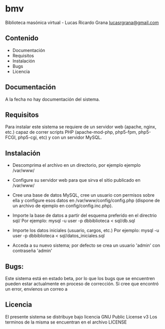 bmv
===
Biblioteca masónica virtual - 
Lucas Ricardo Grana
<lucasrgrana@gmail.com>

Contenido
----------
* Documentación
* Requisitos
* Instalación
* Bugs
* Licencia


Documentación
--------------
A la fecha no hay documentación del sistema.

Requisitos
------------

Para instalar este sistema se requiere de un servidor web (apache, nginx, etc.)
capaz de correr scripts PHP (apache-mod-php, php5-fpm, php5-FCGI, php5-cgi, etc)
y con un servidor MySQL.


Instalación
------------

* Descomprima el archivo en un directorio, por ejemplo ejemplo /var/www/

* Configure su servidor web para que sirva el sitio publicado en /var/www/

* Cree una base de datos MySQL, cree un usuario con permisos sobre ella y configure
  esos datos en /var/www/config/config.php (dispone de un archivo de ejemplo en
  config/config.inc.php).

* Importe la base de datos a partir del esquema preferido en el directrio sql/
  Por ejemplo:
	mysql -u user -p dbbiblioteca < sql/db.sql

* Importe los datos iniciales (usuario, cargos, etc.)
  Por ejemplo:
	mysql -u user -p dbbiblioteca < sql/datos_iniciales.sql

* Acceda a su nuevo sistema; por defecto se crea un usuario 'admin' con contraseña 'admin'


Bugs:
-----

Este sistema está en estado beta, por lo que los bugs que se encuentren pueden estar
actualmente en proceso de corrección.
Si cree que encontró un error, envíenos un correo a <lrgrana at gmail.com>


Licencia
---------

El presente sistema se distribuye bajo licencia GNU Public License v3
Los terminos de la misma se encuentran en el archivo LICENSE
